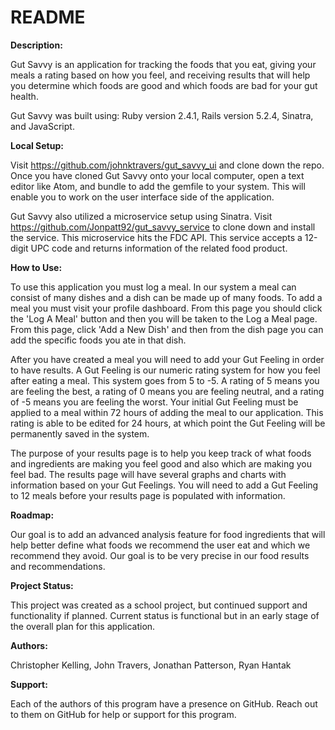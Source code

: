 # README

**Description:**


Gut Savvy is an application for tracking the foods that you eat, giving your meals a rating based on how you feel, and receiving results that will help you determine which foods are good and which foods are bad for your gut health.

Gut Savvy was built using: Ruby version 2.4.1, Rails version 5.2.4, Sinatra, and JavaScript.


**Local Setup:**


Visit https://github.com/johnktravers/gut_savvy_ui and clone down the repo. Once you have cloned Gut Savvy onto your local computer, open a text editor like Atom, and bundle to add the gemfile to your system. This will enable you to work on the user interface side of the application. 


Gut Savvy also utilized a microservice setup using Sinatra. Visit https://github.com/Jonpatt92/gut_savvy_service to clone down and install the service. This microservice hits the FDC API. This service accepts a 12-digit UPC code and returns information of the related food product. 


**How to Use:**


To use this application you must log a meal. In our system a meal can consist of many dishes and a dish can be made up of many foods. To add a meal you must visit your profile dashboard. From this page you should click the 'Log A Meal' button and then you will be taken to the Log a Meal page. From this page, click 'Add a New Dish' and then from the dish page you can add the specific foods you ate in that dish.


After you have created a meal you will need to add your Gut Feeling in order to have results. A Gut Feeling is our numeric rating system for how you feel after eating a meal. This system goes from 5 to -5. A rating of 5 means you are feeling the best, a rating of 0 means you are feeling neutral, and a rating of -5 means you are feeling the worst. Your initial Gut Feeling must be applied to a meal within 72 hours of adding the meal to our application. This rating is able to be edited for 24 hours, at which point the Gut Feeling will be permanently saved in the system.


The purpose of your results page is to help you keep track of what foods and ingredients are making you feel good and also which are making you feel bad. The results page will have several graphs and charts with information based on your Gut Feelings. You will need to add a Gut Feeling to 12 meals before your results page is populated with information.


**Roadmap:**


Our goal is to add an advanced analysis feature for food ingredients that will help better define what foods we recommend the user eat and which we recommend they avoid. Our goal is to be very precise in our food results and recommendations. 


**Project Status:**


This project was created as a school project, but continued support and functionality if planned. Current status is functional but in an early stage of the overall plan for this application. 


**Authors:**


Christopher Kelling, John Travers, Jonathan Patterson, Ryan Hantak


**Support:**


Each of the authors of this program have a presence on GitHub. Reach out to them on GitHub for help or support for this program.


